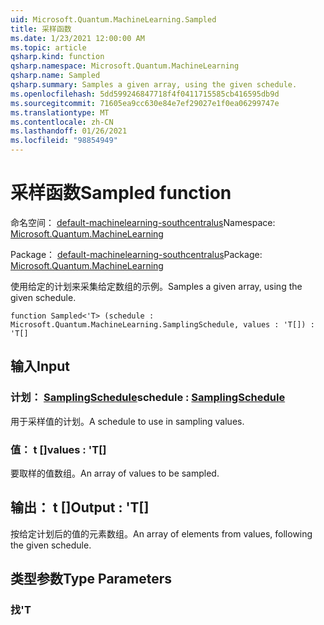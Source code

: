 ```yaml
---
uid: Microsoft.Quantum.MachineLearning.Sampled
title: 采样函数
ms.date: 1/23/2021 12:00:00 AM
ms.topic: article
qsharp.kind: function
qsharp.namespace: Microsoft.Quantum.MachineLearning
qsharp.name: Sampled
qsharp.summary: Samples a given array, using the given schedule.
ms.openlocfilehash: 5dd599246847718f4f0411715585cb416595db9d
ms.sourcegitcommit: 71605ea9cc630e84e7ef29027e1f0ea06299747e
ms.translationtype: MT
ms.contentlocale: zh-CN
ms.lasthandoff: 01/26/2021
ms.locfileid: "98854949"
---
```

# <a name="sampled-function"></a><span data-ttu-id="63ba2-102">采样函数</span><span class="sxs-lookup"><span data-stu-id="63ba2-102">Sampled function</span></span>

<span data-ttu-id="63ba2-103">命名空间： [default-machinelearning-southcentralus](xref:Microsoft.Quantum.MachineLearning)</span><span class="sxs-lookup"><span data-stu-id="63ba2-103">Namespace: [Microsoft.Quantum.MachineLearning](xref:Microsoft.Quantum.MachineLearning)</span></span>

<span data-ttu-id="63ba2-104">Package： [default-machinelearning-southcentralus](https://nuget.org/packages/Microsoft.Quantum.MachineLearning)</span><span class="sxs-lookup"><span data-stu-id="63ba2-104">Package: [Microsoft.Quantum.MachineLearning](https://nuget.org/packages/Microsoft.Quantum.MachineLearning)</span></span>


<span data-ttu-id="63ba2-105">使用给定的计划来采集给定数组的示例。</span><span class="sxs-lookup"><span data-stu-id="63ba2-105">Samples a given array, using the given schedule.</span></span>

```qsharp
function Sampled<'T> (schedule : Microsoft.Quantum.MachineLearning.SamplingSchedule, values : 'T[]) : 'T[]
```


## <a name="input"></a><span data-ttu-id="63ba2-106">输入</span><span class="sxs-lookup"><span data-stu-id="63ba2-106">Input</span></span>

### <a name="schedule--samplingschedule"></a><span data-ttu-id="63ba2-107">计划： [SamplingSchedule](xref:Microsoft.Quantum.MachineLearning.SamplingSchedule)</span><span class="sxs-lookup"><span data-stu-id="63ba2-107">schedule : [SamplingSchedule](xref:Microsoft.Quantum.MachineLearning.SamplingSchedule)</span></span>

<span data-ttu-id="63ba2-108">用于采样值的计划。</span><span class="sxs-lookup"><span data-stu-id="63ba2-108">A schedule to use in sampling values.</span></span>


### <a name="values--t"></a><span data-ttu-id="63ba2-109">值： t []</span><span class="sxs-lookup"><span data-stu-id="63ba2-109">values : 'T[]</span></span>

<span data-ttu-id="63ba2-110">要取样的值数组。</span><span class="sxs-lookup"><span data-stu-id="63ba2-110">An array of values to be sampled.</span></span>



## <a name="output--t"></a><span data-ttu-id="63ba2-111">输出： t []</span><span class="sxs-lookup"><span data-stu-id="63ba2-111">Output : 'T[]</span></span>

<span data-ttu-id="63ba2-112">按给定计划后的值的元素数组。</span><span class="sxs-lookup"><span data-stu-id="63ba2-112">An array of elements from values, following the given schedule.</span></span>

## <a name="type-parameters"></a><span data-ttu-id="63ba2-113">类型参数</span><span class="sxs-lookup"><span data-stu-id="63ba2-113">Type Parameters</span></span>

### <a name="t"></a><span data-ttu-id="63ba2-114">找</span><span class="sxs-lookup"><span data-stu-id="63ba2-114">'T</span></span>

